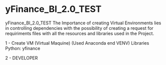 # yFinance_BI_2.0_TEST

yFinance_BI_2.0_TEST The Importance of creating Virtual Environments lies in controlling dependencies with the possibility of creating a request for requiriments files with all the resources and libraries used in the Project.  


1 - Create VM (Virtual Maquine) (Used Anaconda end VENV)  Libraries Python: yfinance  

2 - DEVELOPER
